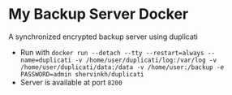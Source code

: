 # My Backup Server Docker
A synchronized encrypted backup server using duplicati
- Run with `docker run --detach --tty --restart=always --name=duplicati -v /home/user/duplicati/log:/var/log -v /home/user/duplicati/data:/data -v /home/user:/backup -e PASSWORD=admin shervinkh/duplicati`
- Server is available at port `8200`

